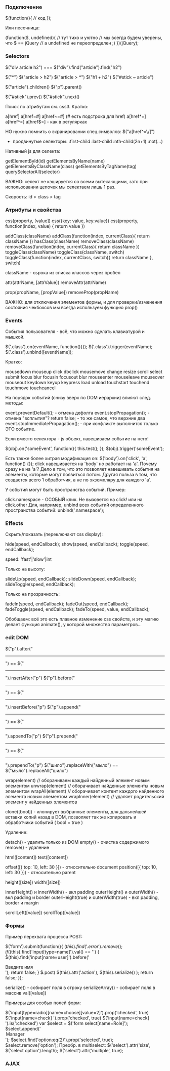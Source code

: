 ### Подключение

$(function(){
    // код
});

Или песочница:

(function($, undefined){
    // тут тихо и уютно
    // мы всегда будем уверены, что $ == jQuery
    // a undefined не переопределен ;)
})(jQuery);


### Selectors

$("div article h2") === $("div").find("article").find("h2")

$("*")
$("article > h2")
$("article > *")
$("h1 + h2")
$("#stick ~ article")

$("article").children()
$("p").parent()

$("#stick").prev()
$("#stick").next()

Поиск по атрибутам см. css3. Кратко:

a[href] a[href=#] a[href~=#] (# есть подстрока для href)
a[href*=] a[href^=] a[href$=] - как в регулярках

НО нужно помнить о экранировании спец.символов: $("a[href^=\\/]")

+ продвинутые селекторы:
:first-child
:last-child
:nth-child(2n+1)
:not(...)

Нативный js для селекта:

getElementById(id)
getElementsByName(name)
getElementsByClassName(class)
getElementsByTagName(tag)
querySelectorAll(selector)


ВАЖНО: селект не кэшируется со всеми вытекающими,
зато при использовании цепочек мы селектаем лишь 1 раз.

Скорость: id > class > tag


### Атрибуты и свойства

css(property, [value])
css({key: value, key:value})
css(property, function(index, value) { return value })

addClass(className)
addClass(function(index, currentClass){ return className })
hasClass(className)
removeClass(className)
removeClass(function(index, currentClass){ return className })
toggleClass(className)
toggleClass(className, switch)
toggleClass(function(index, currentClass, switch){ return className }, switch)

className - сьрока из списка классов через пробел

attr(attrName, [attrValue])
removeAttr(attrName)

prop(propName, [propValue])
removeProp(propName)

ВАЖНО: для отключения элементов формы, и для проверки/изменения
состояния чекбоксов мы всегда используем функцию prop()


### Events

События пользователя - всё, что можно сделать клавиатурой и мышкой.

$('.class').on(eventName, function(){});
$('.class').trigger(eventName);
$('.class').unbind([eventName]);

Кратко:

mousedown mouseup click dbclick mousemove
change resize scroll select submit
focus blur focusin focusout blur mouseenter mouseleave mouseover mouseout
keydown keyup keypress
load unload
touchstart touchend touchmove touchcancel

На порядок событий (снизу вверх по DOM иерархии) влияют след. методы:

event.preventDefault(); - отмена дефолта
event.stopPropagation(); - отмена "всплытия"?
return false; - то же самое, что верхние два
event.stopImmediatePropagation(); - при конфликте выполнится только ЭТО событие.


Если вместо селектора - js объект, навешиваем событие на него!

$(obj).on('someEvent', function(){
    this.test();
});
$(obj).trigger('someEvent');


Есть также более хитрая модификация on:
$('body').on('click', 'a', function() {});
click навешивается на 'body' но работает на 'a'. Почему сразу не на 'a'?
Дело в том, что это позволяет навешивать события на элементы, которые
могут появиться потом. Другая польза в том, что создается всего 1 обработчик,
а не по экземпляру для каждого 'a'.


У событий могут быть пространства событий. Пример:

click.namespace - ОСОБЫЙ клик. Не вызовется на click! или на click.other
Для, например, unbind всех событий определенного пространства событий:
unbind('.namespace');


### Effects

Скрыть/показать (переключают css display):

hide(speed, endCallback);
show(speed, endCallback);
toggle(speed, endCallback);

speed: 'fast'|'slow'|int

Только на высоту:

slideUp(speed, endCallback);
slideDown(speed, endCallback);
slideToggle(speed, endCallback);

Только на прозрачность:

fadeIn(speed, endCallback);
fadeOut(speed, endCallback);
fadeToggle(speed, endCallback);
fadeTo(speed, value, endCallback);

Обобщаем: всё это есть плавное изменение css свойств, и эту магию
делает функция animate(), у которой множество параметров...


### edit DOM

$("p").after("<hr/>")         == $("<hr/>").insertAfter("p")
$("p").before("<hr/>")        == $("<hr/>").insertBefore("p")
$("p").append("<hr/>")        == $("<hr/>").appendTo("p")
$("p").prepend("<hr/>")       == $("<hr/>").prependTo("p")
$("шило").replaceWith("мыло") == $("мыло").replaceAll("шило")

wrap(element)      // оборачиваем каждый найденный элемент новым элементом
unwrap(element)    // оборачивает найденные элементы новым элементом
wrapAll(element)   // оборачивает контент каждого найденного элемента новым элементом
wrapInner(element) // удаляет родительский элемент у найденных элементов

clone([bool]) - клонирует выбранные элементы, для дальнейшей вставки копий
назад в DOM, позволяет так же копировать и обработчики событий ( bool = true )

Удаление:

detach() - удалить только из DOM
empty()  - очистка содержимого
remove() - удаление

html([content])
text([content])

offset([{ top: 10, left: 30 }]) - относительно document
position([{ top: 10, left: 30 }]) - относительно parent

height([size])
width([size])

innerHeight() и innerWidth()         - вкл padding
outerHeight() и outerWidth()         - вкл padding и border
outerHeight(true) и outerWidth(true) - вкл padding, border и margin

scrollLeft([value])
scrollTop([value])


### Формы

Пример перехвата процесса POST:

$('form').submit(function(){
    $(this).find('.error').remove();
    if ($(this).find('input[type=name]').val() == '') {
        $(this).find('input[name=user]').before('<div class="error">Введите имя</div>');
        return false;
    }
    $.post(
        $(this).attr('action'),
        $(this).serialize()
    );
    return false;
});


serialize() - собирает поля в строку
serializeArray() - собирает поля в массив
val([value])

Примеры для особых полей форм:

$('input[type=radio][name=choose][value=2]').prop('checked', true)
$('input[name=check] ').prop('checked', true)
$('input[name=check] ').is(':checked')
var $select = $('form select[name=Role]');
$select.append('<option>Manager</option>');
$select.find('option:eq(2)').prop('selected', true);
$select.remove('option');
Преобр. в multiselect:
$('select').attr('size', $('select option').length);
$('select').attr('multiple', true);


### AJAX

